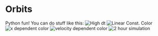 # Orbits
Python fun!
You can do stuff like this:
![High dt](https://github.com/ndiamant/Orbits/blob/master/mandala.png)
![Linear Const. Color](https://github.com/ndiamant/Orbits/blob/master/orbit_linear.png)
![x dependent color](https://github.com/ndiamant/Orbits/blob/master/x_color_dependence.png)
![velocity dependent color](https://github.com/ndiamant/Orbits/blob/master/vel_color.png)
![2 hour simulation](https://github.com/ndiamant/Orbits/blob/master/2hours.png)
